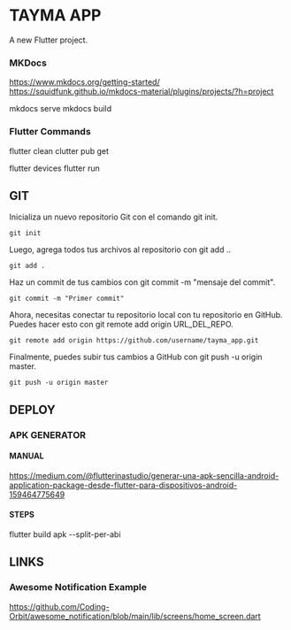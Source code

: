 # TAYMA APP

A new Flutter project.


### MKDocs
https://www.mkdocs.org/getting-started/
https://squidfunk.github.io/mkdocs-material/plugins/projects/?h=project

mkdocs serve
mkdocs build

### Flutter Commands
flutter clean
clutter pub get

flutter devices
flutter run

## GIT
Inicializa un nuevo repositorio Git con el comando git init.

    git init

Luego, agrega todos tus archivos al repositorio con git add ..

    git add .

Haz un commit de tus cambios con git commit -m "mensaje del commit".

    git commit -m "Primer commit"

Ahora, necesitas conectar tu repositorio local con tu repositorio en GitHub. Puedes hacer esto con git remote add origin URL_DEL_REPO.

    git remote add origin https://github.com/username/tayma_app.git

Finalmente, puedes subir tus cambios a GitHub con git push -u origin master.

    git push -u origin master

## DEPLOY
### APK GENERATOR
#### MANUAL
https://medium.com/@flutterinastudio/generar-una-apk-sencilla-android-application-package-desde-flutter-para-dispositivos-android-159464775649

#### STEPS
flutter build apk --split-per-abi

## LINKS

### Awesome Notification Example

https://github.com/Coding-Orbit/awesome_notification/blob/main/lib/screens/home_screen.dart